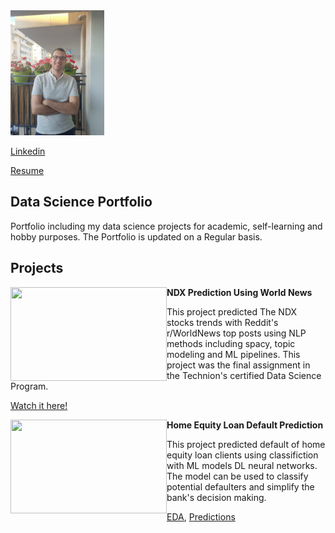 
<img src="Yon.jpg" width="150" height="200"/>

[Linkedin](https://www.linkedin.com/in/%D7%99%D7%95%D7%A0%D7%AA%D7%9F-%D7%A8%D7%91%D7%99%D7%A0%D7%95%D7%91%D7%99%D7%A5-68a391213/)

<a id="raw-url" href="https://github.com/rabi320/Yonatan-Rabiovich-Portfolio/raw/main/Yonatan%20Rabinovich%20resume.pdf">Resume</a>
## Data Science Portfolio
Portfolio including my data science projects for academic, self-learning and hobby purposes.
The Portfolio is updated on a Regular basis.


## Projects

<img align="left" width="250" height="150" src="https://stockprice.com/wp-content/uploads/2019/09/penny-stocks-news.jpg">**NDX Prediction Using World News**

This project predicted The NDX stocks trends with Reddit's r/WorldNews top posts using NLP methods including spacy, topic modeling and ML pipelines.
This project was the final assignment in the Technion's certified Data Science Program.

[Watch it here!](https://nbviewer.jupyter.org/github/rabi320/Data-Science-Projects/blob/0f6a6f803d09b486ff17073883f509b4bab5f8ca/NDX%20reddit%20Prediction/NASDAQ%20100%20Prediction%20with%20World%20News%20Main.ipynb)


<img align="left" width="250" height="150" src="https://www.mybcu.org/templates/rt_requiem/custom/images/products/page_toppers/home_equity_loan_line_credit_lynchburg_danville_buena_vista_bedford_madison_heights_virginia.png">**Home Equity Loan Default Prediction**

This project predicted default of home equity loan clients using classifiction with ML models DL neural networks.
The model can be used to classify potential defaulters and simplify the bank's decision making.

[EDA](https://nbviewer.jupyter.org/github/rabi320/Data-Science-Projects/blob/1071b21a564cb4c3878316a83a5971a02aa95dda/Home%20Equity%20Loan%20Defaut%20Prediction/EDA.ipynb), [Predictions]()
